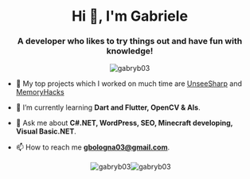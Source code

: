 <h1 align="center">Hi 👋, I'm Gabriele</h1>
<h3 align="center">A developer who likes to try things out and have fun with knowledge!</h3>

<p align="center"> <img src="https://komarev.com/ghpvc/?username=gabryb03&label=Views&color=fb8c00&style=flat-square" alt="gabryb03" /> </p>

- 🔭 My top projects which I worked on much time are [UnseeSharp](https://github.com/GabryB03/UnseeSharp) and [MemoryHacks](https://github.com/GabryB03/MemoryHacks)

- 🌱 I’m currently learning **Dart and Flutter, OpenCV & AIs**.

- 💬 Ask me about **C#.NET, WordPress, SEO, Minecraft developing, Visual Basic.NET**.

- 📫 How to reach me **gbologna03@gmail.com**.

<p align="center">&nbsp;<img align="center" src="https://github-readme-stats.vercel.app/api?username=gabryb03&show_icons=true&theme=dracula&title_color=fb8c00&text_color=000000&bg_color=ffffff&locale=en" alt="gabryb03" /><img align="center" src="https://github-readme-streak-stats.herokuapp.com/?user=gabryb03&theme=default" alt="gabryb03" /></p>
